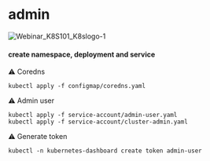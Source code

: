 # admin
![Webinar_K8S101_K8slogo-1](https://user-images.githubusercontent.com/26479/113612862-aaadd080-9650-11eb-83db-7a3103293c3c.png)

#### create namespace, deployment and service

⚠️ Coredns

```
kubectl apply -f configmap/coredns.yaml
```

⚠️ Admin user

```
kubectl apply -f service-account/admin-user.yaml
kubectl apply -f service-account/cluster-admin.yaml
```

⚠️ Generate token

```
kubectl -n kubernetes-dashboard create token admin-user
```

